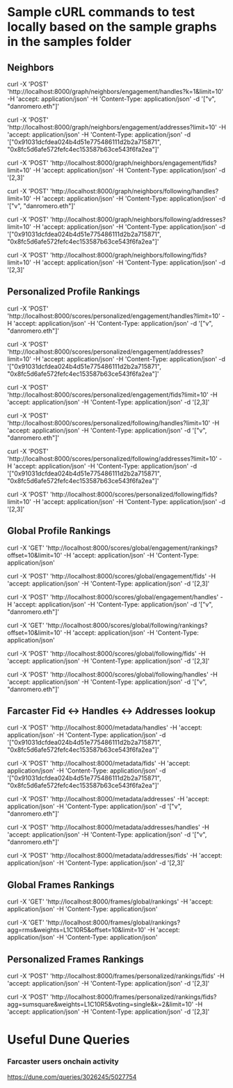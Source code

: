 # Sample cURL commands to test locally based on the sample graphs in the samples folder

## Neighbors

curl -X 'POST' 'http://localhost:8000/graph/neighbors/engagement/handles?k=1&limit=10' -H 'accept: application/json'   -H 'Content-Type: application/json'   -d '["v", "danromero.eth"]'

curl -X 'POST' 'http://localhost:8000/graph/neighbors/engagement/addresses?limit=10' -H 'accept: application/json'   -H 'Content-Type: application/json'   -d '["0x91031dcfdea024b4d51e775486111d2b2a715871", "0x8fc5d6afe572fefc4ec153587b63ce543f6fa2ea"]'

curl -X 'POST' 'http://localhost:8000/graph/neighbors/engagement/fids?limit=10' -H 'accept: application/json'   -H 'Content-Type: application/json'   -d '[2,3]'

curl -X 'POST' 'http://localhost:8000/graph/neighbors/following/handles?limit=10' -H 'accept: application/json'   -H 'Content-Type: application/json'   -d '["v", "danromero.eth"]'

curl -X 'POST' 'http://localhost:8000/graph/neighbors/following/addresses?limit=10' -H 'accept: application/json'   -H 'Content-Type: application/json'   -d '["0x91031dcfdea024b4d51e775486111d2b2a715871", "0x8fc5d6afe572fefc4ec153587b63ce543f6fa2ea"]'

curl -X 'POST' 'http://localhost:8000/graph/neighbors/following/fids?limit=10' -H 'accept: application/json'   -H 'Content-Type: application/json'   -d '[2,3]'

## Personalized Profile Rankings

curl -X 'POST' 'http://localhost:8000/scores/personalized/engagement/handles?limit=10' -H 'accept: application/json'   -H 'Content-Type: application/json'   -d '["v", "danromero.eth"]'

curl -X 'POST' 'http://localhost:8000/scores/personalized/engagement/addresses?limit=10' -H 'accept: application/json'   -H 'Content-Type: application/json'   -d '["0x91031dcfdea024b4d51e775486111d2b2a715871", "0x8fc5d6afe572fefc4ec153587b63ce543f6fa2ea"]'

curl -X 'POST' 'http://localhost:8000/scores/personalized/engagement/fids?limit=10' -H 'accept: application/json'   -H 'Content-Type: application/json'   -d '[2,3]'

curl -X 'POST' 'http://localhost:8000/scores/personalized/following/handles?limit=10' -H 'accept: application/json'   -H 'Content-Type: application/json'   -d '["v", "danromero.eth"]'

curl -X 'POST' 'http://localhost:8000/scores/personalized/following/addresses?limit=10' -H 'accept: application/json'   -H 'Content-Type: application/json'   -d '["0x91031dcfdea024b4d51e775486111d2b2a715871", "0x8fc5d6afe572fefc4ec153587b63ce543f6fa2ea"]'

curl -X 'POST' 'http://localhost:8000/scores/personalized/following/fids?limit=10' -H 'accept: application/json'   -H 'Content-Type: application/json'   -d '[2,3]'

## Global Profile Rankings

curl -X 'GET' 'http://localhost:8000/scores/global/engagement/rankings?offset=10&limit=10' -H 'accept: application/json'   -H 'Content-Type: application/json'

curl -X 'POST' 'http://localhost:8000/scores/global/engagement/fids' -H 'accept: application/json'   -H 'Content-Type: application/json' -d '[2,3]'

curl -X 'POST' 'http://localhost:8000/scores/global/engagement/handles' -H 'accept: application/json'   -H 'Content-Type: application/json' -d '["v", "danromero.eth"]'

curl -X 'GET' 'http://localhost:8000/scores/global/following/rankings?offset=10&limit=10' -H 'accept: application/json'   -H 'Content-Type: application/json'

curl -X 'POST' 'http://localhost:8000/scores/global/following/fids' -H 'accept: application/json'   -H 'Content-Type: application/json' -d '[2,3]'

curl -X 'POST' 'http://localhost:8000/scores/global/following/handles' -H 'accept: application/json'   -H 'Content-Type: application/json' -d '["v", "danromero.eth"]'

## Farcaster Fid <-> Handles <-> Addresses lookup

curl -X 'POST' 'http://localhost:8000/metadata/handles' -H 'accept: application/json'   -H 'Content-Type: application/json'   -d '["0x91031dcfdea024b4d51e775486111d2b2a715871", "0x8fc5d6afe572fefc4ec153587b63ce543f6fa2ea"]'

curl -X 'POST' 'http://localhost:8000/metadata/fids' -H 'accept: application/json'   -H 'Content-Type: application/json'   -d '["0x91031dcfdea024b4d51e775486111d2b2a715871", "0x8fc5d6afe572fefc4ec153587b63ce543f6fa2ea"]'

curl -X 'POST' 'http://localhost:8000/metadata/addresses' -H 'accept: application/json'   -H 'Content-Type: application/json'   -d '["v", "danromero.eth"]' 

curl -X 'POST' 'http://localhost:8000/metadata/addresses/handles' -H 'accept: application/json'   -H 'Content-Type: application/json'   -d '["v", "danromero.eth"]' 

curl -X 'POST' 'http://localhost:8000/metadata/addresses/fids' -H 'accept: application/json'   -H 'Content-Type: application/json'   -d '[2,3]' 

## Global Frames Rankings

curl -X 'GET' 'http://localhost:8000/frames/global/rankings' -H 'accept: application/json'   -H 'Content-Type: application/json'

curl -X 'GET' 'http://localhost:8000/frames/global/rankings?agg=rms&weights=L1C10R5&offset=10&limit=10' -H 'accept: application/json'   -H 'Content-Type: application/json'

## Personalized Frames Rankings

curl -X 'POST' 'http://localhost:8000/frames/personalized/rankings/fids' -H 'accept: application/json'   -H 'Content-Type: application/json' -d '[2,3]'

curl -X 'POST' 'http://localhost:8000/frames/personalized/rankings/fids?agg=sumsquare&weights=L1C10R5&voting=single&k=2&limit=10' -H 'accept: application/json'   -H 'Content-Type: application/json' -d '[2,3]'



# Useful Dune Queries
### Farcaster users onchain activity
https://dune.com/queries/3026245/5027754

